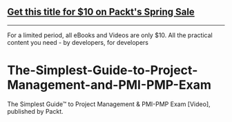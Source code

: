 ## [Get this title for $10 on Packt's Spring Sale](https://www.packt.com/V17310?utm_source=github&utm_medium=packt-github-repo&utm_campaign=spring_10_dollar_2022)
-----
For a limited period, all eBooks and Videos are only $10. All the practical content you need \- by developers, for developers

# The-Simplest-Guide-to-Project-Management-and-PMI-PMP-Exam
The Simplest Guide™ to Project Management &amp; PMI-PMP Exam [Video], published by Packt.
